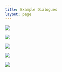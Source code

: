 ```yaml
---
title: Example Dialogues
layout: page
---
```


<a href="{{site.baseurl}}/assets/img/ex1.png"><img class="exdlg" src="{{site.baseurl}}/assets/img/ex1.png"/></a>

<a href="{{site.baseurl}}/assets/img/ex2.png"><img class="exdlg" src="{{site.baseurl}}/assets/img/ex2.png"/></a>

<a href="{{site.baseurl}}/assets/img/ex3.png"><img class="exdlg" src="{{site.baseurl}}/assets/img/ex3.png"/></a>

<a href="{{site.baseurl}}/assets/img/ex4.png"><img class="exdlg" src="{{site.baseurl}}/assets/img/ex4.png"/></a>

<a href="{{site.baseurl}}/assets/img/ex5.png"><img class="exdlg" src="{{site.baseurl}}/assets/img/ex5.png"/></a>
